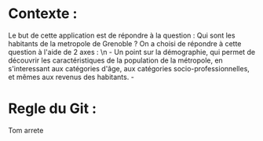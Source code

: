 # Contexte : 
Le but de cette application est de répondre à la question : Qui sont les habitants de la metropole de Grenoble ?
On a choisi de répondre à cette question à l'aide de 2 axes : \n
    - Un point sur la démographie, qui permet de découvrir les caractéristiques de la population de la métropole, en s'interessant aux catégories d'âge, aux catégories socio-professionnelles, et mêmes aux revenus des habitants.
    - 

# Regle du Git :
Tom arrete
